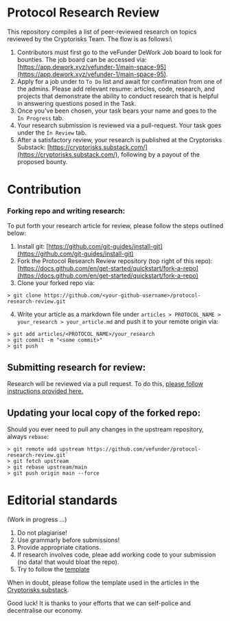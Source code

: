 # Protocol Research Review

This repository compiles a list of peer-reviewed research on topics reviewed by the Cryptorisks Team. The flow is as follows:\

1. Contributors must first go to the veFunder DeWork Job board to look for bounties. The job board can be accessed via: [https://app.dework.xyz/vefunder-1/main-space-95](https://app.dework.xyz/vefunder-1/main-space-95).
2. Apply for a job under to `To Do` list and await for confirmation from one of the admins. Please add relevant resume: articles, code, research, and projects that demonstrate the ability to conduct research that is helpful in answering questions posed in the Task.
3. Once you've been chosen, your task bears your name and goes to the `In Progress` tab.
4. Your research submission is reviewed via a pull-request. Your task goes under the `In Review` tab.
5. After a satisfactory review, your research is published at the Cryptorisks Substack: [https://cryptorisks.substack.com/](https://cryptorisks.substack.com/), following by a payout of the proposed bounty.

# Contribution

### Forking repo and writing research:

To put forth your research article for review, please follow the steps outlined below:

1. Install git: [https://github.com/git-guides/install-git](https://github.com/git-guides/install-git)
2. Fork the Protocol Research Review repository (top right of this repo): [https://docs.github.com/en/get-started/quickstart/fork-a-repo](https://docs.github.com/en/get-started/quickstart/fork-a-repo)
3. Clone your forked repo via:

```
> git clone https://github.com/<your-github-username>/protocol-research-review.git
```

4. Write your article as a markdown file under `articles > PROTOCOL_NAME > your_research > your_article.md` and push it to your remote origin via:

```
> git add articles/<PROTOCOL_NAME>/your_research
> git commit -m "<some commit>"
> git push
```

## Submitting research for review:

Research will be reviewed via a pull request. To do this, [please follow instructions provided here.](https://docs.github.com/en/pull-requests/collaborating-with-pull-requests/proposing-changes-to-your-work-with-pull-requests/creating-a-pull-request-from-a-fork)


## Updating your local copy of the forked repo:

Should you ever need to pull any changes in the upstream repository, always `rebase`:

```
> git remote add upstream https://github.com/vefunder/protocol-research-review.git`
> git fetch upstream
> git rebase upstream/main
> git push origin main --force
```

# Editorial standards

(Work in progress ...)

1. Do not plagiarise!
2. Use grammarly before submissions!
3. Provide appropriate citations.
4. If research involves code, pleae add working code to your submission (no data! that would bloat the repo).
5. Try to follow the [template](https://github.com/vefunder/protocol-research-review/blob/main/admin/templates/Report_template.md)

When in doubt, please follow the template used in the articles in the [Cryptorisks substack](https://cryptorisks.substack.com/).

Good luck! It is thanks to your efforts that we can self-police and decentralise our economy.


